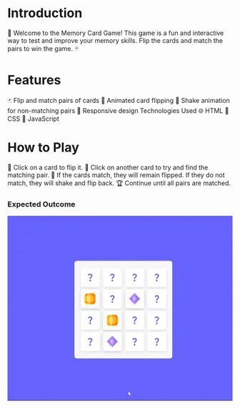# Introduction

🎉 Welcome to the Memory Card Game! This game is a fun and interactive way to test and improve your memory skills. Flip the cards and match the pairs to win the game. 🃏

# Features

🃏 Flip and match pairs of cards
🎨 Animated card flipping
🚫 Shake animation for non-matching pairs
📱 Responsive design
Technologies Used
🌐 HTML
🎨 CSS
📝 JavaScript

# How to Play
🎈 Click on a card to flip it.
🎈 Click on another card to try and find the matching pair.
🎉 If the cards match, they will remain flipped. If they do not match, they will shake and flip back.
🏆 Continue until all pairs are matched.

### Expected Outcome 

![Project Snapshot](./Memory%20Card%20Game%20Images/Memory%20Card%20Game%20Images/chrome-capture-2024-6-6.gif)